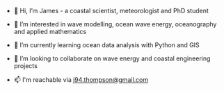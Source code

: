 - 👋 Hi, I’m James - a coastal scientist, meteorologist and PhD student

- 👀 I’m interested in wave modelling, ocean wave energy, oceanography and applied mathematics

- 🌱 I’m currently learning ocean data analysis with Python and GIS

- 💞️ I’m looking to collaborate on wave energy and coastal engineering projects

- 📫 I'm reachable via j94.thompson@gmail.com

<!---
james-th94/james-th94 is a ✨ special ✨ repository because its `README.md` (this file) appears on your GitHub profile.
You can click the Preview link to take a look at your changes.
--->
